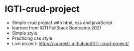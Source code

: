 # IGTI-crud-project 

- Simple crud project with html, css and javaScript
- learned from IGTI FullStack Bootcamp 2021
- Simple style 
- Practicing css style
- Live project: https://soareslil.github.io/IGTI-crud-project/
